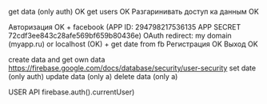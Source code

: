get data (only auth) OK
get users OK
Разгаринивать доступ ка данным OK

<!-- Users -->
Авторизация OK
    + facebook (APP ID: 294798217536135 APP SECRET 72cdf3ee843c28afe569bf659b80436e) OAuth redirect: my domain (myapp.ru) or localhost (OK)
    + get date from fb
Регистрация OK
Выход OK

<!-- Data -->
create data  and get own data https://firebase.google.com/docs/database/security/user-security
set date (only auth)
update data (only a)
delete data (only a)



USER API
firebase.auth().currentUser)